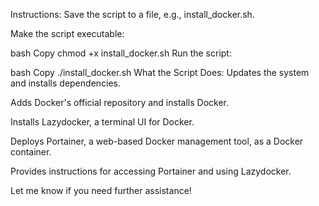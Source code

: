 Instructions:
Save the script to a file, e.g., install_docker.sh.

Make the script executable:

bash
Copy
chmod +x install_docker.sh
Run the script:

bash
Copy
./install_docker.sh
What the Script Does:
Updates the system and installs dependencies.

Adds Docker's official repository and installs Docker.

Installs Lazydocker, a terminal UI for Docker.

Deploys Portainer, a web-based Docker management tool, as a Docker container.

Provides instructions for accessing Portainer and using Lazydocker.

Let me know if you need further assistance!

